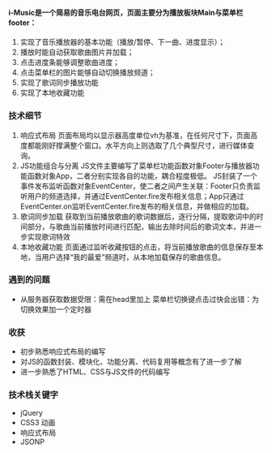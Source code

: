 #### i-Music是一个简易的音乐电台网页，页面主要分为播放板块Main与菜单栏footer：

1. 实现了音乐播放器的基本功能（播放/暂停、下一曲、进度显示）；
2. 播放时能自动获取歌曲图片并加载；
3. 点击进度条能够调整歌曲进度；
4. 点击菜单栏的图片能够自动切换播放频道；
5. 实现了歌词同步播放功能
6. 实现了本地收藏功能

### 技术细节
1. 响应式布局
页面布局均以显示器高度单位vh为基准，在任何尺寸下，页面高度都能刚好撑满整个窗口。水平方向上则选取了几个典型尺寸，进行媒体查询。
2. JS功能组合与分离
JS文件主要编写了菜单栏功能函数对象Footer与播放器功能函数对象App，二者分别实现各自的功能，耦合程度极低。
JS封装了一个事件发布监听函数对象EventCenter，使二者之间产生关联：Footer只负责监听用户的频道选择，并通过EventCenter.fire发布相关信息；App只通过EventCenter.on监听EventCenter.fire发布的相关信息，并做相应的加载。
3. 歌词同步加载
获取到当前播放歌曲的歌词数据后，逐行分隔，提取歌词中的时间部分，与歌曲当前播放时间进行匹配，输出去除时间后的歌词文本，并进一步实现歌词特效
4. 本地收藏功能
页面通过监听收藏按钮的点击，将当前播放歌曲的信息保存至本地，当用户选择“我的最爱”频道时，从本地加载保存的歌曲信息。

### 遇到的问题
- 从服务器获取数据受限：需在head里加上<meta name="referrer" content="never">
菜单栏切换键点击过快会出错：为切换效果加一个定时器

### 收获
- 初步熟悉响应式布局的编写
- 对JS的函数封装、模块化、功能分离、代码复用等概念有了进一步了解
- 进一步熟悉了HTML、CSS与JS文件的代码编写

### 技术栈关键字
- jQuery
- CSS3 动画
- 响应式布局
- JSONP

